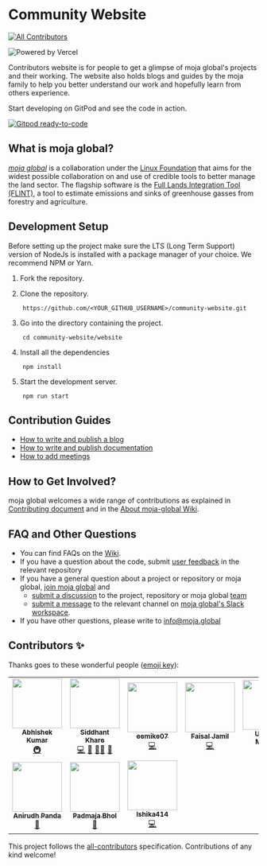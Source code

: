 # Community Website

<!-- ALL-CONTRIBUTORS-BADGE:START - Do not remove or modify this section -->
[![All Contributors](https://img.shields.io/badge/all_contributors-10-orange.svg?style=flat-square)](#contributors-)
<!-- ALL-CONTRIBUTORS-BADGE:END -->

![Powered by Vercel](website/static/img/powered-by-vercel.svg)

Contributors website is for people to get a glimpse of moja global's projects and their working. The website also holds blogs and guides by the moja family to help you better understand our work and hopefully learn from others experience.

Start developing on GitPod and see the code in action.

[![Gitpod ready-to-code](https://img.shields.io/badge/Gitpod-ready--to--code-blue?logo=gitpod)](https://gitpod.io/#https://github.com/moja-global/community-website/)

## What is moja global?

[_moja global_](http://moja.global/) is a collaboration under the [Linux Foundation](https://linuxfoundation.org/) that aims for the widest possible collaboration on and use of credible tools to better manage the land sector. The flagship software is the [Full Lands Integration Tool (FLINT)](https://github.com/moja-global/flint), a tool to estimate emissions and sinks of greenhouse gasses from forestry and agriculture.

## Development Setup

Before setting up the project make sure the LTS (Long Term Support) version of NodeJs is installed with a package manager of your choice. We recommend NPM or Yarn.

1. Fork the repository.

2. Clone the repository.

```
    https://github.com/<YOUR_GITHUB_USERNAME>/community-website.git
```

3. Go into the directory containing the project.

```
    cd community-website/website
```

4. Install all the dependencies

```
    npm install
```

5. Start the development server.

```
    npm run start
```

## Contribution Guides

- [How to write and publish a blog](https://community.moja.global/community/contributing#writing-new-blogs)
- [How to write and publish documentation](https://community.moja.global/community/contributing#adding-new-documentation)
- [How to add meetings](https://github.com/moja-global/community-website/blob/main/website/meetings.md)

## How to Get Involved?

moja global welcomes a wide range of contributions as explained in [Contributing document](https://github.com/moja-global/About-moja-global/blob/master/CONTRIBUTING.md) and in the [About moja-global Wiki](https://github.com/moja-global/.github/wiki).

## FAQ and Other Questions

- You can find FAQs on the [Wiki](https://github.com/moja.global/.github/wiki).
- If you have a question about the code, submit [user feedback](https://github.com/moja-global/About-moja-global/blob/master/Contributing/How-to-Provide-User-Feedback.md) in the relevant repository
- If you have a general question about a project or repository or moja global, [join moja global](https://github.com/moja-global/About-moja-global/blob/master/Contributing/How-to-Join-moja-global.md) and
  - [submit a discussion](https://help.github.com/en/articles/about-team-discussions) to the project, repository or moja global [team](https://github.com/orgs/moja-global/teams)
  - [submit a message](https://get.slack.help/hc/en-us/categories/200111606#send-messages) to the relevant channel on [moja global's Slack workspace](mojaglobal.slack.com).
- If you have other questions, please write to info@moja.global

## Contributors ✨

Thanks goes to these wonderful people ([emoji key](https://allcontributors.org/docs/en/emoji-key)):

<!-- ALL-CONTRIBUTORS-LIST:START - Do not remove or modify this section -->
<!-- prettier-ignore-start -->
<!-- markdownlint-disable -->
<table>
  <tr>
    <td align="center"><a href="https://www.linkedin.com/in/abhishek-kr09/"><img src="https://avatars.githubusercontent.com/u/48255244?v=4?s=100" width="100px;" alt=""/><br /><sub><b>Abhishek Kumar</b></sub></a><br /><a href="#infra-Abhishek-kumar09" title="Infrastructure (Hosting, Build-Tools, etc)">🚇</a></td>
    <td align="center"><a href="https://siddhant-k-code.github.io/"><img src="https://avatars.githubusercontent.com/u/55068936?v=4?s=100" width="100px;" alt=""/><br /><sub><b>Siddhant Khare</b></sub></a><br /><a href="https://github.com/moja-global/community-website/commits?author=Siddhant-K-code" title="Code">💻</a> <a href="https://github.com/moja-global/community-website/pulls?q=is%3Apr+reviewed-by%3ASiddhant-K-code" title="Reviewed Pull Requests">👀</a> <a href="#mentoring-Siddhant-K-code" title="Mentoring">🧑‍🏫</a> <a href="#question-Siddhant-K-code" title="Answering Questions">💬</a></td>
    <td align="center"><a href="https://github.com/eemike07"><img src="https://avatars.githubusercontent.com/u/2515617?v=4?s=100" width="100px;" alt=""/><br /><sub><b>eemike07</b></sub></a><br /><a href="https://github.com/moja-global/community-website/commits?author=eemike07" title="Code">💻</a></td>
    <td align="center"><a href="http://www.linkedin.com/in/faisaljamil25"><img src="https://avatars.githubusercontent.com/u/69186619?v=4?s=100" width="100px;" alt=""/><br /><sub><b>Faisal Jamil</b></sub></a><br /><a href="https://github.com/moja-global/community-website/commits?author=faisaljamil25" title="Code">💻</a></td>
    <td align="center"><a href="https://github.com/utkarsh1311"><img src="https://avatars.githubusercontent.com/u/70108561?v=4?s=100" width="100px;" alt=""/><br /><sub><b>Utkarsh Maurya</b></sub></a><br /><a href="https://github.com/moja-global/community-website/issues?q=author%3Autkarsh1311" title="Bug reports">🐛</a></td>
    <td align="center"><a href="https://github.com/17bcs1837"><img src="https://avatars.githubusercontent.com/u/62862321?v=4?s=100" width="100px;" alt=""/><br /><sub><b>Aman Kumar</b></sub></a><br /><a href="https://github.com/moja-global/community-website/issues?q=author%3A17bcs1837" title="Bug reports">🐛</a></td>
    <td align="center"><a href="https://github.com/romasinha"><img src="https://avatars.githubusercontent.com/u/65072006?v=4?s=100" width="100px;" alt=""/><br /><sub><b>Roma Sinha</b></sub></a><br /><a href="https://github.com/moja-global/community-website/commits?author=romasinha" title="Documentation">📖</a></td>
  </tr>
  <tr>
    <td align="center"><a href="https://anirudhpanda.me/"><img src="https://avatars.githubusercontent.com/u/66218496?v=4?s=100" width="100px;" alt=""/><br /><sub><b>Anirudh Panda</b></sub></a><br /><a href="https://github.com/moja-global/community-website/issues?q=author%3AAnirudhPanda" title="Bug reports">🐛</a></td>
    <td align="center"><a href="https://github.com/padmajabhol"><img src="https://avatars.githubusercontent.com/u/75530516?v=4?s=100" width="100px;" alt=""/><br /><sub><b>Padmaja Bhol</b></sub></a><br /><a href="https://github.com/moja-global/community-website/issues?q=author%3Apadmajabhol" title="Bug reports">🐛</a></td>
    <td align="center"><a href="https://github.com/Ishika414"><img src="https://avatars.githubusercontent.com/u/78595001?v=4?s=100" width="100px;" alt=""/><br /><sub><b>Ishika414</b></sub></a><br /><a href="https://github.com/moja-global/community-website/commits?author=Ishika414" title="Code">💻</a></td>
  </tr>
</table>

<!-- markdownlint-restore -->
<!-- prettier-ignore-end -->

<!-- ALL-CONTRIBUTORS-LIST:END -->

This project follows the [all-contributors](https://github.com/all-contributors/all-contributors) specification. Contributions of any kind welcome!
